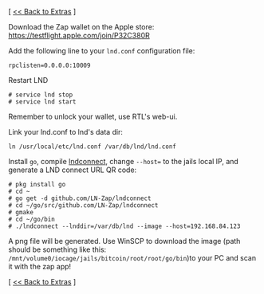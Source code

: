 [ [<< Back to Extras](https://github.com/seth586/guides/blob/master/FreeNAS/extras.md) ]

Download the Zap wallet on the Apple store: https://testflight.apple.com/join/P32C380R

Add the following line to your `lnd.conf` configuration file:
```
rpclisten=0.0.0.0:10009
```
Restart LND
```
# service lnd stop
# service lnd start
```
Remember to unlock your wallet, use RTL's web-ui.

Link your lnd.conf to lnd's data dir:
```
ln /usr/local/etc/lnd.conf /var/db/lnd/lnd.conf
```

Install `go`, compile [lndconnect](https://github.com/LN-Zap/lndconnect), change `--host=` to the jails local IP, and generate a LND connect URL QR code:
```
# pkg install go
# cd ~
# go get -d github.com/LN-Zap/lndconnect
# cd ~/go/src/github.com/LN-Zap/lndconnect
# gmake
# cd ~/go/bin
# ./lndconnect --lnddir=/var/db/lnd --image --host=192.168.84.123
```
A png file will be generated. Use WinSCP to download the image (path should be something like this: `/mnt/volume0/iocage/jails/bitcoin/root/root/go/bin`)to your PC and scan it with the zap app!

[ [<< Back to Extras](https://github.com/seth586/guides/blob/master/FreeNAS/extras.md) ]

